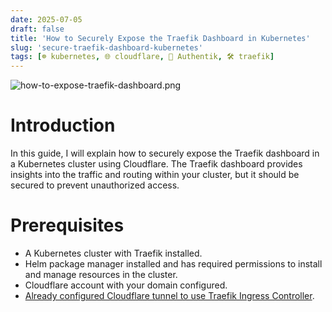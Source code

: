 ```yaml
---
date: 2025-07-05
draft: false
title: 'How to Securely Expose the Traefik Dashboard in Kubernetes'
slug: 'secure-traefik-dashboard-kubernetes'
tags: [☸️ kubernetes, 🌐 cloudflare, 🔐 Authentik, 🛠️ traefik]
---
```


![how-to-expose-traefik-dashboard.png](/images/how-to-expose-traefik-dashboard.png)

# Introduction

In this guide, I will explain how to securely expose the Traefik dashboard in a Kubernetes cluster using Cloudflare.
The Traefik dashboard provides insights into the traffic and routing within your cluster, but it should be secured to prevent unauthorized access.

# Prerequisites
- A Kubernetes cluster with Traefik installed.
- Helm package manager installed and has required permissions to install and manage resources in the cluster.
- Cloudflare account with your domain configured.
- [Already configured Cloudflare tunnel to use Traefik Ingress Controller](https://www.vijay-narayanan.com/posts/kubernetes/setup-traefik-ingress-kubernetes).





